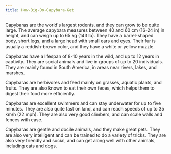 ```yaml
---
title: How-Big-Do-Capybara-Get
---
```


Capybaras are the world's largest rodents, and they can grow to be quite large. The average capybara measures between 40 and 60 cm (16-24 in) in height, and can weigh up to 65 kg (143 lb). They have a barrel-shaped body, short legs, and a large head with small ears and eyes. Their fur is usually a reddish-brown color, and they have a white or yellow muzzle.

Capybaras have a lifespan of 8-10 years in the wild, and up to 12 years in captivity. They are social animals and live in groups of up to 20 individuals. They are mainly found in South America, in areas near rivers, lakes, and marshes.

Capybaras are herbivores and feed mainly on grasses, aquatic plants, and fruits. They are also known to eat their own feces, which helps them to digest their food more efficiently.

Capybaras are excellent swimmers and can stay underwater for up to five minutes. They are also quite fast on land, and can reach speeds of up to 35 km/h (22 mph). They are also very good climbers, and can scale walls and fences with ease.

Capybaras are gentle and docile animals, and they make great pets. They are also very intelligent and can be trained to do a variety of tricks. They are also very friendly and social, and can get along well with other animals, including cats and dogs.